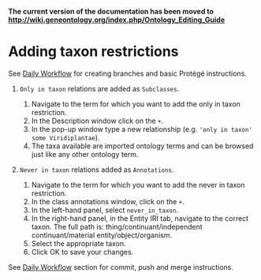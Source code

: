 **The current version of the documentation has been moved to http://wiki.geneontology.org/index.php/Ontology_Editing_Guide**

# Adding taxon restrictions

See [Daily Workflow](http://ontology-development-kit.readthedocs.io/en/latest/index.html#daily-workflow) for creating branches and basic Protégé instructions. 

1. ```Only in taxon``` relations are added as ```Subclasses```. 
   1.	Navigate to the term for which you want to add the only in taxon restriction.
   2.	In the Description window click on the ```+```.
   3.	In the pop-up window type a new relationship (e.g. ```'only in taxon' some Viridiplantae```).
   4.	The taxa available are imported ontology terms and can be browsed just like any other ontology term.

2. ```Never in taxon``` relations added as ```Annotations```. 
   1.	Navigate to the term for which you want to add the never in taxon restriction.
   2.	In the class annotations window, click on the ```+```. 
   3.	In the left-hand panel, select ```never_in_taxon```.
   4.	In the right-hand panel, in the Entity IRI tab, navigate to the correct taxon.  The full path is:  thing/continuant/independent continuant/material entity/object/organism.
   5.	Select the appropriate taxon.
   6.	Click OK to save your changes.
   
   
See [Daily Workflow](http://ontology-development-kit.readthedocs.io/en/latest/index.html#daily-workflow) section for commit, push and merge instructions. 
